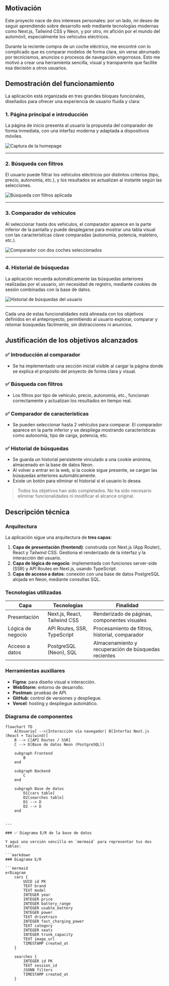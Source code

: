 ## Motivación

Este proyecto nace de dos intereses personales: por un lado, mi deseo de seguir aprendiendo sobre desarrollo web mediante tecnologías modernas como Next.js, Tailwind CSS y Neon, y por otro, mi afición por el mundo del automóvil, especialmente los vehículos eléctricos.

Durante la reciente compra de un coche eléctrico, me encontré con lo complicado que es comparar modelos de forma clara, sin verse abrumado por tecnicismos, anuncios o procesos de navegación engorrosos. Esto me motivó a crear una herramienta sencilla, visual y transparente que facilite esa decisión a otros usuarios.

## Demostración del funcionamiento

La aplicación está organizada en tres grandes bloques funcionales, diseñados para ofrecer una experiencia de usuario fluida y clara:

### 1. Página principal e introducción

La página de inicio presenta al usuario la propuesta del comparador de forma inmediata, con una interfaz moderna y adaptada a dispositivos móviles.

![Captura de la homepage](./public/screenshots/homepage.png)

---

### 2. Búsqueda con filtros

El usuario puede filtrar los vehículos eléctricos por distintos criterios (tipo, precio, autonomía, etc.), y los resultados se actualizan al instante según las selecciones.

![Búsqueda con filtros aplicada](./public/screenshots/filtros_resultados.png)

---

### 3. Comparador de vehículos

Al seleccionar hasta dos vehículos, el comparador aparece en la parte inferior de la pantalla y puede desplegarse para mostrar una tabla visual con las características clave comparadas (autonomía, potencia, maletero, etc.).

![Comparador con dos coches seleccionados](./public/screenshots/comparador.png)

---

### 4. Historial de búsquedas

La aplicación recuerda automáticamente las búsquedas anteriores realizadas por el usuario, sin necesidad de registro, mediante cookies de sesión combinadas con la base de datos.

![Historial de búsquedas del usuario](./public/screenshots/historial.png)

---

Cada una de estas funcionalidades está alineada con los objetivos definidos en el anteproyecto, permitiendo al usuario explorar, comparar y retomar búsquedas fácilmente, sin distracciones ni anuncios.

## Justificación de los objetivos alcanzados

### ✅ Introducción al comparador
- Se ha implementado una sección inicial visible al cargar la página donde se explica el propósito del proyecto de forma clara y visual.

### ✅ Búsqueda con filtros
- Los filtros por tipo de vehículo, precio, autonomía, etc., funcionan correctamente y actualizan los resultados en tiempo real.

### ✅ Comparador de características
- Se pueden seleccionar hasta 2 vehículos para comparar. El comparador aparece en la parte inferior y se despliega mostrando características como autonomía, tipo de carga, potencia, etc.

### ✅ Historial de búsquedas
- Se guarda un historial persistente vinculado a una cookie anónima, almacenado en la base de datos Neon.
- Al volver a entrar en la web, si la cookie sigue presente, se cargan las búsquedas anteriores automáticamente.
- Existe un botón para eliminar el historial si el usuario lo desea.

> Todos los objetivos han sido completados. No ha sido necesario eliminar funcionalidades ni modificar el alcance original.

## Descripción técnica

### Arquitectura

La aplicación sigue una arquitectura de **tres capas**:

1. **Capa de presentación (frontend)**: construida con Next.js (App Router), React y Tailwind CSS. Gestiona el renderizado de la interfaz y la interacción del usuario.
2. **Capa de lógica de negocio**: implementada con funciones server-side (SSR) y API Routes en Next.js, usando TypeScript.
3. **Capa de acceso a datos**: conexión con una base de datos PostgreSQL alojada en Neon, mediante consultas SQL.

### Tecnologías utilizadas

| Capa | Tecnologías | Finalidad |
|------|-------------|-----------|
| Presentación | Next.js, React, Tailwind CSS | Renderizado de páginas, componentes visuales |
| Lógica de negocio | API Routes, SSR, TypeScript | Procesamiento de filtros, historial, comparador |
| Acceso a datos | PostgreSQL (Neon), SQL | Almacenamiento y recuperación de búsquedas recientes |

### Herramientas auxiliares

- **Figma**: para diseño visual e interacción.
- **WebStorm**: entorno de desarrollo.
- **Postman**: pruebas de API.
- **GitHub**: control de versiones y despliegue.
- **Vercel**: hosting y despliegue automático.

### Diagrama de componentes

```mermaid
flowchart TD
    A[Usuario] -->|Interacción vía navegador| B[Interfaz Next.js (React + Tailwind)]
    B --> C[API Routes / SSR]
    C --> D[Base de datos Neon (PostgreSQL)]

    subgraph Frontend
        B
    end

    subgraph Backend
        C
    end

    subgraph Base de datos
        D1[cars table]
        D2[searches table]
        D1 --> D
        D2 --> D
    end
    

---

### ✅ Diagrama E/R de la base de datos

Y aquí una versión sencilla en `mermaid` para representar tus dos tablas:

```markdown
### Diagrama E/R

```mermaid
erDiagram
    cars {
        UUID id PK
        TEXT brand
        TEXT model
        INTEGER year
        INTEGER price
        INTEGER battery_range
        INTEGER usable_battery
        INTEGER power
        TEXT drivetrain
        INTEGER fast_charging_power
        TEXT category
        INTEGER seats
        INTEGER trunk_capacity
        TEXT image_url
        TIMESTAMP created_at
    }

    searches {
        INTEGER id PK
        TEXT session_id
        JSONB filters
        TIMESTAMP created_at
    }
